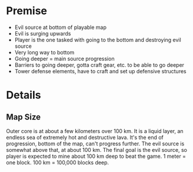 # Premise

- Evil source at bottom of playable map
- Evil is surging upwards
- Player is the one tasked with going to the bottom and destroying evil source
- Very long way to bottom
- Going deeper = main source progression
- Barriers to going deeper, gotta craft gear, etc. to be able to go deeper
- Tower defense elements, have to craft and set up defensive structures

# Details

## Map Size

Outer core is at about a few kilometers over 100 km.
It is a liquid layer, an endless sea of extremely hot and destructive lava.
It's the end of progression, bottom of the map, can't progress further.
The evil source is somewhat above that, at about 100 km.
The final goal is the evil source, so player is expected to mine about 100 km deep to beat the game.
1 meter = one block. 100 km = 100,000 blocks deep.
